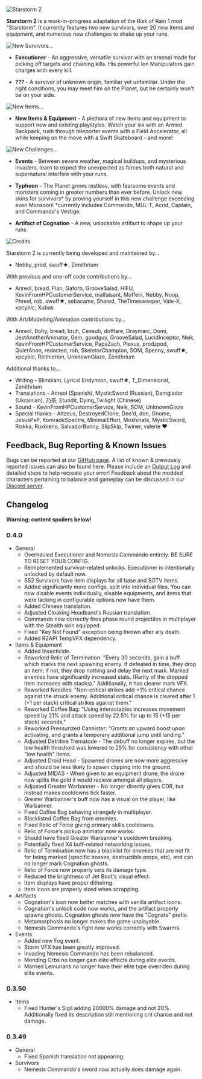 
![Starstorm 2](https://github.com/swuff-star/Starstorm2/blob/main/SS2-Project/Assets/Starstorm2/ReadmeAssets/ss2logopurple.gif?raw=true)

**Starstorm 2** is a work-in-progress adaptation of the Risk of Rain 1 mod "Starstorm". It currently features two new survivors, over 20 new items and equipment, and numerous new challenges to shake up your runs.

![New Survivors...](https://github.com/swuff-star/Starstorm2/blob/main/SS2-Project/Assets/Starstorm2/ReadmeAssets/ss2survivorpromo.gif?raw=true)

* **Executioner**  - An aggressive, versatile survivor with an arsenal made for picking off targets and chaining kills. His powerful Ion Manipulators gain charges with every kill.

* **???** - A survivor of unknown origin, familiar yet unfamiliar. Under the right conditions, you may meet him on the Planet, but he certainly won't be on your side.

![New Items...](https://github.com/swuff-star/Starstorm2/blob/main/SS2-Project/Assets/Starstorm2/ReadmeAssets/ss2itemspromo.gif?raw=true)

* **New Items & Equipment** - A plethora of new items and equipment to support new and existing playstyles. Watch your six with an Armed Backpack, rush through teleporter events with a Field Accelerator, all while keeping on the move with a Swift Skateboard - and more! 

![New Challenges...](https://github.com/swuff-star/Starstorm2/blob/main/SS2-Project/Assets/Starstorm2/ReadmeAssets/ss2challengepromo.gif?raw=true)

* **Events** - Between severe weather, magical buildups, and mysterious invaders, learn to expect the unexpected as forces both natural and supernatural interfere with your runs.

* **Typhoon** - The Planet grows restless, with fearsome events and monsters coming in greater numbers than ever before. Unlock new skins for survivors* by proving yourself in this new challenge exceeding even Monsoon!
	 *currently includes Commando, MUL-T, Acrid, Captain, and Commando's Vestige.
	 
* **Artifact of Cognation** - A new, unlockable artifact to shape up your runs.

![Credits](https://github.com/swuff-star/Starstorm2/blob/main/SS2-Project/Assets/Starstorm2/ReadmeAssets/ss2credits.gif?raw=true)

Starstorm 2 is currently being developed and maintained by...
* Nebby, prod, swuff★, Zenithrium

With previous and one-off code contributions by...
* Anreol, bread, Flan, Gaforb, GrooveSalad, HIFU, KevinFromHPCustomerService, malfaisant, Moffein, Nebby, Noop, Phreel, rob, swuff★, sebacame, Shared, TheTimesweeper, Vale-X, xpcybic, Xubas

With Art/Modelling/Animation contributions by...
* Anreol, Bolty, bread, bruh, Cexeub, dotflare, Draymarc, Domi, JestAnotherAnimator, Gem, goodguy, GrooveSalad, LucidInceptor, Neik, KevinFromHPCustomerService, PapaZach, Plexus, prodzpod, QuietAnon, redacted, rob, SkeletorChampion, SOM, Spenny, swuff★, xpcybic, Reithierion, UnknownGlaze, Zenithrium

Additional thanks to... 
* Writing - Blimblam, Lyrical Endymion, swuff★, T_Dimensional, Zenithrium
* Translations - Anreol (Spanish), MysticSword (Russian), Damglador (Ukrainian), 乃茶, Etundit, Dying_Twilight (Chinese)
* Sound - KevinFromHPCustomerService, Neik, SOM, UnknownGlaze
* Special thanks - Altzeus, DestroyedClone, Dee'd, don, Gnome, JesusPxP, KomradeSpectre, MinimalEffort, Moshinate, MysticSword, Riskka, Ruxbieno, SalvadorBunny, SlipSkip, Twiner, valerie ♥ 

## Feedback, Bug Reporting & Known Issues

Bugs can be reported at our [GitHub page](https://github.com/TeamMoonstorm/Starstorm2/issues). A list of known & previously reported issues can also be found here. Please include an [Output Log](https://h3vr-modding.github.io/wiki/installing/troubleshooting/log_file.html) and detailed steps to help recreate your error! Feedback about the modded characters pertaining to balance and gameplay can be discussed in our [Discord server](https://discord.com/invite/SgFxwKT7nY).
## Changelog

**Warning: content spoilers below!**


### 0.4.0
* General
    * Overhauled Executioner and Nemesis Commando entirely. BE SURE TO RESET YOUR CONFIG.
    * Reimplemented survivor-related unlocks. Executioner is intentionally unlocked by default now.
    * SS2 Survivors have item displays for all base and SOTV items. 
    * Added significantly more configs, split into individual files. You can now disable events individually, disable equipments, and items that were lacking in configurable options now have them.
    * Added Chinese translation. 
    * Adjusted Cloaking Headband's Russian translation.
    * Commando now correctly fires phase round projectiles in multiplayer with the Stealth skin equipped.
    * Fixed "Key Not Found" exception being thrown after ally death.
    * Added R2API TempVFX dependency.
* Items & Equipment
    * Added Insecticide.
    * Reworked Relic of Termination: "Every 30 seconds, gain a buff which marks the next spawning enemy. If defeated in time, they drop an item; if not, they drop nothing and delay the next mark. Marked enemies have significantly increased stats. (Rarity of the dropped item increases with stacks)." Additionally, it has clearer mark VFX.
    * Reworked Needles: "Non-critical strikes add +1% critical chance against the struck enemy. Additional critical chance is cleared after 1 (+1 per stack) critical strikes against them." 
    * Reworked Coffee Bag: "Using interactables increases movement speed by 21% and attack speed by 22.5% for up to 15 (+15 per stack) seconds."
    * Reworked Pressurized Cannister: "Grants an upward boost upon activating, and grants a temporary additional jump until landing."
    * Adjusted Detritive Trematode - The debuff no longer expires, but the low health threshold was lowered to 25% for consistency with other "low health" items.
    * Adjusted Droid Head - Spawned drones are now more aggressive and should be less likely to spawn clipping into the ground.
    * Adjusted MIDAS - When given to an equipment drone, the drone now splits the gold it would recieve amongst all players.
    * Adjusted Greater Warbanner - No longer directly gives CDR, but instead makes cooldowns tick faster.
    * Greater Warbanner's buff now has a visual on the player, like Warbanner.
    * Fixed Coffee Bag behaving strangely in multiplayer.
    * Blacklisted Coffee Bag from enemies.
    * Fixed Relic of Force giving primary skills cooldowns.
    * Relic of Force's pickup animator now works.
    * Should have fixed Greater Warbanner's cooldown breaking.
    * Potentially fixed X4 buff-related networking issues.
    * Relic of Termination now has a blacklist for enemies that are not fit for being marked (specific bosses, destructible props, etc), and can no longer mark Cognation ghosts.
    * Relic of Force now properly sets its damage type.
    * Reduced the brightness of Jet Boot's visual effect.
    * Item displays have proper ditheirng.
    * Item icons are properly sized when scrapping.
* Artifacts
    * Cognation's icon now better matches with vanilla artifact icons.
    * Cognation's unlock code now works, and the artifact properly spawns ghosts. Cognation ghosts now have the "Cognate" prefix.
    * Metamorphosis no longer makes the game unplayable. 
    * Nemesis Commando's fight now works correctly with Swarms.
* Events
    * Added new Fog event.
    * Storm VFX has been greatly improved.
    * Invading Nemesis Commando has been rebalanced.
    * Mending Orbs no longer gain elite effects during elite events.
    * Married Lemurians no longer have their elite type overriden during elite events.

### 0.3.50
* Items
    * Fixed Hunter's Sigil adding 20000% damage and not 20%. Additionally fixed its description still mentioning crit chance and not damage.

### 0.3.49
* General
    * Fixed Spanish translation not appearing.
* Survivors
    * Nemesis Commando's sword now actually does damage again.
